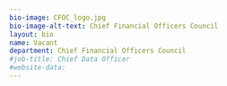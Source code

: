 ```yaml
---
bio-image: CFOC_logo.jpg
bio-image-alt-text: Chief Financial Officers Council
layout: bio
name: Vacant
department: Chief Financial Officers Council
#job-title: Chief Data Officer
#website-data: 
---
```

